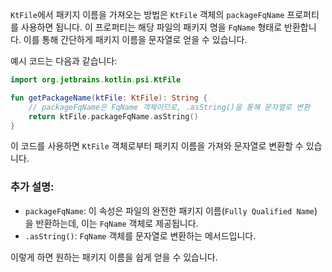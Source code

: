 `KtFile`에서 패키지 이름을 가져오는 방법은 `KtFile` 객체의 `packageFqName` 프로퍼티를 사용하면 됩니다. 이 프로퍼티는 해당 파일의 패키지 명을 `FqName` 형태로 반환합니다. 이를 통해 간단하게 패키지 이름을 문자열로 얻을 수 있습니다.

예시 코드는 다음과 같습니다:

```kotlin
import org.jetbrains.kotlin.psi.KtFile

fun getPackageName(ktFile: KtFile): String {
    // packageFqName은 FqName 객체이므로, .asString()을 통해 문자열로 변환
    return ktFile.packageFqName.asString()
}
```

이 코드를 사용하면 `KtFile` 객체로부터 패키지 이름을 가져와 문자열로 변환할 수 있습니다.

### 추가 설명:
- `packageFqName`: 이 속성은 파일의 완전한 패키지 이름(`Fully Qualified Name`)을 반환하는데, 이는 `FqName` 객체로 제공됩니다.
- `.asString()`: `FqName` 객체를 문자열로 변환하는 메서드입니다.

이렇게 하면 원하는 패키지 이름을 쉽게 얻을 수 있습니다.